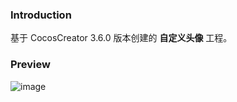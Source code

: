 ### Introduction
基于 CocosCreator 3.6.0 版本创建的 **自定义头像** 工程。

### Preview
![image](../../../image/202202/2022022501.jpeg)